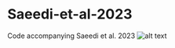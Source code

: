 # Saeedi-et-al-2023
Code accompanying Saeedi et al. 2023
![alt text](https://github.com/alirezasaeedi1988/Saeedi-et-al-2023/blob/main/fig%201_v2.pngraw=true)
